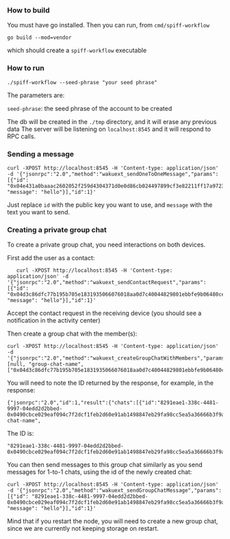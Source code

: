 ### How to build

You must have go installed.
Then you can run, from `cmd/spiff-workflow`

```
go build --mod=vendor
```

which should create a `spiff-workflow` executable

### How to run
```
./spiff-workflow --seed-phrase "your seed phrase"
```


The parameters are:

`seed-phrase`: the seed phrase of the account to be created

The db will be created in the `./tmp` directory, and it will erase any previous data
The server will be listening on `localhost:8545` and it will respond to RPC calls.


### Sending a message

```
curl -XPOST http://localhost:8545 -H 'Content-type: application/json' -d '{"jsonrpc":"2.0","method":"wakuext_sendOneToOneMessage","params":[{"id": "0x04e431a0baaac2602052f259d4304371d0e0d86cb024497899cf3e82211ff17a9723d8ca67b6575a700086b2aa6ab0df4dab1f8e94114912f269fc6b1ee6764a58", "message": "hello"}],"id":1}'
```

Just replace `id` with the public key you want to use, and `message` with the text you want to send.


### Creating a private group chat

To create a private group chat, you need interactions on both devices.

First add the user as a contact:

```
   curl -XPOST http://localhost:8545 -H 'Content-type: application/json' -d '{"jsonrpc":"2.0","method":"wakuext_sendContactRequest","params":[{"id": "0x04d3c86dfc77b195b705e1831935066076018aa0d7c40044829801ebbfe9b06480ce4662072bf16a3ca7cb8f6289207614deceaf7d33e099dfc9281610375fec08", "message": "hello"}],"id":1}'
```

Accept the contact request in the receiving device (you should see a notification in the activity center)

Then create a group chat with the member(s):

```
curl -XPOST http://localhost:8545 -H 'Content-type: application/json' -d '{"jsonrpc":"2.0","method":"wakuext_createGroupChatWithMembers","params":[null, "group-chat-name", ["0x04d3c86dfc77b195b705e1831935066076018aa0d7c40044829801ebbfe9b06480ce4662072bf16a3ca7cb8f6289207614deceaf7d33e099dfc9281610375fec08"]],"id":1}'
```

You will need to note the ID returned by the response, for example, in the response:

```
{"jsonrpc":"2.0","id":1,"result":{"chats":[{"id":"8291eae1-338c-4481-9997-04edd2d2bbed-0x0490cbce029eaf094c7f2dcf1feb2d60e91ab1498847eb29fa98cc5ea5a36666b3f9ada142f3080f5074abd942c863438f6af9475f30781790c7e36f9acd2ac93e","name":"group-chat-name",
```
The ID is:

```
"8291eae1-338c-4481-9997-04edd2d2bbed-0x0490cbce029eaf094c7f2dcf1feb2d60e91ab1498847eb29fa98cc5ea5a36666b3f9ada142f3080f5074abd942c863438f6af9475f30781790c7e36f9acd2ac93e"
```

You can then send messages to this group chat similarly as you send messages for 1-to-1 chats, using the id of the newly created chat:

```
curl -XPOST http://localhost:8545 -H 'Content-type: application/json' -d '{"jsonrpc":"2.0","method":"wakuext_sendGroupChatMessage","params":[{"id": "8291eae1-338c-4481-9997-04edd2d2bbed-0x0490cbce029eaf094c7f2dcf1feb2d60e91ab1498847eb29fa98cc5ea5a36666b3f9ada142f3080f5074abd942c863438f6af9475f30781790c7e36f9acd2ac93e", "message": "hello"}],"id":1}'
```

Mind that if you restart the node, you will need to create a new group chat, since we are currently not keeping storage on restart.
